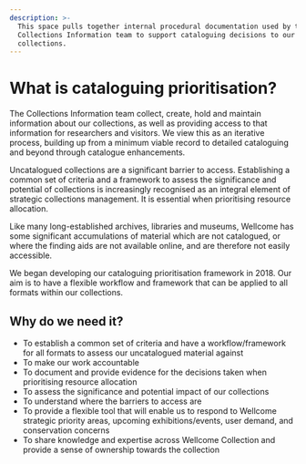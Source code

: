 ```yaml
---
description: >-
  This space pulls together internal procedural documentation used by the
  Collections Information team to support cataloguing decisions to our
  collections.
---
```


# What is cataloguing prioritisation?

The Collections Information team collect, create, hold and maintain information about our collections, as well as providing access to that information for researchers and visitors. We view this as an iterative process, building up from a minimum viable record to detailed cataloguing and beyond through catalogue enhancements.&#x20;

Uncatalogued collections are a significant barrier to access. Establishing a common set of criteria and a framework to assess the significance and potential of collections is increasingly recognised as an integral element of strategic collections management. It is essential when prioritising resource allocation.&#x20;

Like many long-established archives, libraries and museums, Wellcome has some significant accumulations of material which are not catalogued, or where the finding aids are not available online, and are therefore not easily accessible.&#x20;

We began developing our cataloguing prioritisation framework in 2018. Our aim is to have a flexible workflow and framework that can be applied to all formats within our collections. &#x20;

## Why do we need it?

* To establish a common set of criteria and have a workflow/framework for all formats to assess our uncatalogued material against
* To make our work accountable
* To document and provide evidence for the decisions taken when prioritising resource allocation
* To assess the significance and potential impact of our collections
* To understand where the barriers to access are
* To provide a flexible tool that will enable us to respond to Wellcome strategic priority areas, upcoming exhibitions/events, user demand, and conservation concerns
* To share knowledge and expertise across Wellcome Collection and provide a sense of ownership towards the collection
